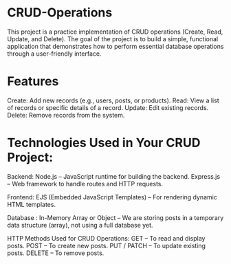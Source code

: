 # CRUD-Operations
This project is a practice implementation of CRUD operations (Create, Read, Update, and Delete). The goal of the project is to build a simple, functional application that demonstrates how to perform essential database operations through a user-friendly interface.

# Features
Create: Add new records (e.g., users, posts, or products).
Read: View a list of records or specific details of a record.
Update: Edit existing records.
Delete: Remove records from the system.

# Technologies Used in Your CRUD Project:

Backend:
Node.js – JavaScript runtime for building the backend.
Express.js – Web framework to handle routes and HTTP requests.

Frontend:
EJS (Embedded JavaScript Templates) – For rendering dynamic HTML templates.

Database :
In-Memory Array or Object – We are storing posts in a temporary data structure (array), not using a full database yet.

HTTP Methods Used for CRUD Operations:
GET – To read and display posts.
POST – To create new posts.
PUT / PATCH – To update existing posts.
DELETE – To remove posts.
